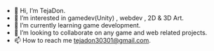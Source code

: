 - 👋 Hi, I’m TejaDon.
- 👀 I’m interested in gamedev(Unity) , webdev , 2D & 3D Art.
- 🌱 I’m currently learning game development.
- 💞️ I’m looking to collaborate on any game and web related projects.
- 📫 How to reach me tejadon30301@gmail.com.

<!---
TejaDon360/TejaDon360 is a ✨ special ✨ repository because its `README.md` (this file) appears on your GitHub profile.
You can click the Preview link to take a look at your changes.
--->
